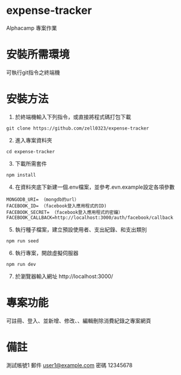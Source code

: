# expense-tracker

Alphacamp 專案作業

# 安裝所需環境

可執行git指令之終端機

# 安裝方法

1. 於終端機輸入下列指令，或直接將程式碼打包下載
```
git clone https://github.com/zell0323/expense-tracker
```
2. 進入專案資料夾

```
cd expense-tracker
```
3. 下載所需套件 
```
npm install 
```
4. 在資料夾底下新建一個.env檔案，並參考.evn.example設定各項參數
```
MONGODB_URI= （mongdb的url）
FACEBOOK_ID= （facebook登入應用程式的ID)
FACEBOOK_SECRET= （facebook登入應用程式的密鑰）
FACEBOOK_CALLBACK=http://localhost:3000/auth/facebook/callback
```
5. 執行種子檔案，建立預設使用者、支出紀錄、和支出類別
```
npm run seed
```
6. 執行專案，開啟虛擬伺服器
```
npm run dev
```

7. 於瀏覽器輸入網址 http://localhost:3000/ 

# 專案功能
可註冊、登入、並新增、修改、、編輯刪除消費紀錄之專案網頁

# 備註
測試帳號1
郵件 user1@example.com
密碼 12345678

